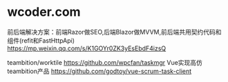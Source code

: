 # wcoder.com
前后端解决方案：前端Razor做SEO,后端Blazor做MVVM,前后端共用契约代码和组件(refit和FastHttpApi)
https://mp.weixin.qq.com/s/K1GOYr0ZK3yEsEbdF4izsQ

teambition/worktile
https://github.com/wpcfan/taskmgr
Vue实现高仿teambition产品
https://github.com/godtoy/vue-scrum-task-client
